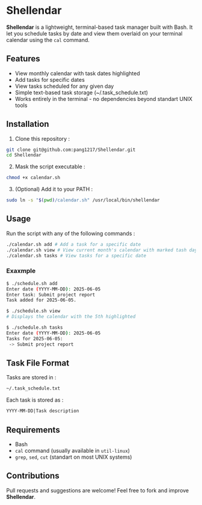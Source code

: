 # Shellendar
**Shellendar** is a lightweight, terminal-based task manager built with Bash. It let you schedule tasks by date and view them overlaid on your terminal calendar using the `cal` command.

## Features 
- View monthly calendar with task dates highlighted
- Add tasks for specific dates
- View tasks scheduled for any given day
- Simple text-based task storage (~/.task_schedule.txt)
- Works entirely in the terminal - no dependencies beyond standart UNIX tools

## Installation
1. Clone this repository :
```bash
git clone git@github.com:pang1217/Shellendar.git
cd Shellendar
```

2. Mask the script executable : 
```bash
chmod +x calendar.sh
```

3. (Optional) Add it to your PATH : 
```bash
sudo ln -s "$(pwd)/calendar.sh" /usr/local/bin/shellendar
```

## Usage
Run the script with any of the following commands : 
```bash
./calendar.sh add # Add a task for a specific date
./calendar.sh view # View current month's calendar with marked tash days
./calendar.sh tasks # View tasks for a specific date
```
### Exaxmple 
```bash
$ ./schedule.sh add
Enter date (YYYY-MM-DD): 2025-06-05
Enter task: Submit project report
Task added for 2025-06-05.

$ ./schedule.sh view
# Displays the calendar with the 5th highlighted

$ ./schedule.sh tasks
Enter date (YYYY-MM-DD): 2025-06-05
Tasks for 2025-06-05:
 -> Submit project report
```

## Task File Format
Tasks are stored in :
```bash
~/.task_schedule.txt
```
Each task is stored as :
```txt
YYYY-MM-DD|Task description
```

## Requirements
* Bash
* `cal` command (usually available in `util-linux`)
* `grep`, `sed`, `cut` (standart on most UNIX systems)

## Contributions
Pull requests and suggestions are welcome! Feel free to fork and improve **Shellendar**.
